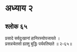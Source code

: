 # अध्याय २

## श्लोक ६५

प्रसादे सर्वदुःखानां हानिरस्योपजायते ।<br>प्रसन्नचेतसो ह्याशु बुद्धिः पर्यवतिष्ठते ॥ २-६५॥<br><br>

